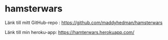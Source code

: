 # hamsterwars

Länk till mitt GitHub-repo : https://github.com/maddyhedman/hamsterwars

Länk till min heroku-app: https://hamterwars.herokuapp.com/
